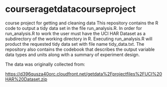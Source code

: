 # courseragetdatacourseproject
course project for getting and cleaning data
This repository contains the R code to output a tidy data set in the file run_analysis.R.
In order for run_analysis.R to work the user must have the UCI HAR Dataset as a subdirectory of
the working directory in R.  Executing run_analysis.R will product the requested tidy data set
with file name tidy_data.txt.
The repository also contains the codebook that describes the output variable data types and units along
with a summary of experiment design.

The data was originally collected from:

https://d396qusza40orc.cloudfront.net/getdata%2Fprojectfiles%2FUCI%20HAR%20Dataset.zip